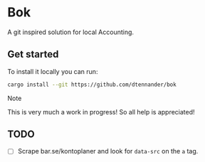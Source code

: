 # Bok

A git inspired solution for local Accounting.

## Get started

To install it locally you can run:

```bash
cargo install --git https://github.com/dtennander/bok
```

> [!NOTE]
> This is very much a work in progress! So all help is appreciated!

## TODO

- [ ] Scrape bar.se/kontoplaner and look for `data-src` on the `a` tag.
